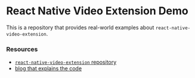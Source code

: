 # React Native Video Extension Demo

This is a repository that provides real-world examples about `react-native-video-extension`.

### Resources

- [`react-native-video-extension` repository](https://github.com/siriwatknp/react-native-video-extension)
- [blog that explains the code]()